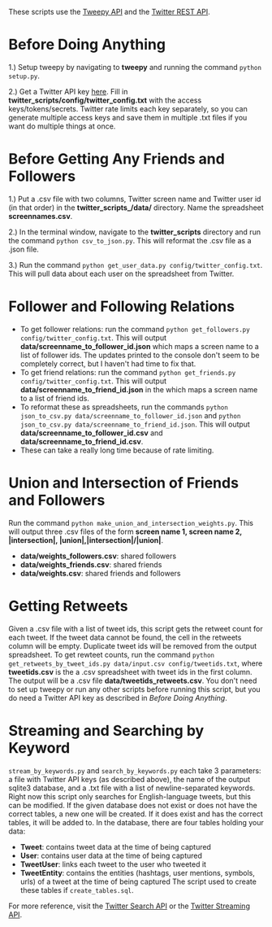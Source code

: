 These scripts use the [Tweepy API](http://docs.tweepy.org/en/v3.5.0/api.html) and the [Twitter REST API](https://dev.twitter.com/rest/public).

Before Doing Anything
=
1.) Setup tweepy by navigating to **tweepy** and running the command `python setup.py`.

2.) Get a Twitter API key [here](https://apps.twitter.com/app/new).  Fill in **twitter_scripts/config/twitter_config.txt** with the access keys/tokens/secrets.  Twitter rate limits each key separately, so you can generate multiple access keys and save them in multiple .txt files if you want do multiple things at once.

Before Getting Any Friends and Followers
=
1.) Put a .csv file with two columns, Twitter screen name and Twitter user id (in that order) in the **twitter_scripts_/data/** directory.  Name the spreadsheet **screennames.csv**.

2.) In the terminal window, navigate to the **twitter_scripts** directory and run the command `python csv_to_json.py`.  This will reformat the .csv file as a .json file.

3.) Run the command `python get_user_data.py config/twitter_config.txt`.  This will pull data about each user on the spreadsheet from Twitter.

Follower and Following Relations
=
- To get follower relations: run the command `python get_followers.py config/twitter_config.txt`.  This will output **data/screenname_to_follower_id.json** which maps a screen name to a list of follower ids.  The updates printed to the console don't seem to be completely correct, but I haven't had time to fix that.
- To get friend relations: run the command `python get_friends.py config/twitter_config.txt`.  This will output **data/screenname_to_friend_id.json** in the which maps a screen name to a list of friend ids.
- To reformat these as spreadsheets, run the commands `python json_to_csv.py data/screenname_to_follower_id.json` and `python json_to_csv.py data/screenname_to_friend_id.json`.  This will output **data/screenname_to_follower_id.csv** and **data/screenname_to_friend_id.csv**.
- These can take a really long time because of rate limiting.

Union and Intersection of Friends and Followers
=
Run the command `python make_union_and_intersection_weights.py`.  This will output three .csv files of the form **screen name 1, screen name 2, |intersection|, |union|,|intersection|/|union|**.
- **data/weights_followers.csv**: shared followers
- **data/weights_friends.csv**: shared friends
- **data/weights.csv**: shared friends and followers

Getting Retweets
=
Given a .csv file with a list of tweet ids, this script gets the retweet count for each tweet.  If the tweet data cannot be found, the cell in the retweets column will be empty.  Duplicate tweet ids will be removed from the output spreadsheet.  To get rewteet counts, run the command `python get_retweets_by_tweet_ids.py data/input.csv config/tweetids.txt`, where **tweetids.csv** is the a .csv spreadsheet with tweet ids in the first column.  The output will be a .csv file **data/tweetids_retweets.csv**.  You don't need to set up tweepy or run any other scripts before running this script, but you do need a Twitter API key as described in *Before Doing Anything*.

Streaming and Searching by Keyword
=
`stream_by_keywords.py` and `search_by_keywords.py` each take 3 parameters: a file with Twitter API keys (as described above), the name of the output sqlite3 database, and a .txt file with a list of newline-separated keywords. Right now this script only searches for English-language tweets, but this can be modified. If the given database does not exist or does not have the correct tables, a new one will be created. If it does exist and has the correct tables, it will be added to. In the database, there are four tables holding your data:
- **Tweet**: contains tweet data at the time of being captured
- **User**: contains user data at the time of being captured
- **TweetUser**: links each tweet to the user who tweeted it
- **TweetEntity**: contains the entities (hashtags, user mentions, symbols, urls) of a tweet at the time of being captured
The script used to create these tables if `create_tables.sql`.

For more reference, visit the [Twitter Search API](https://dev.twitter.com/rest/public/search) or the [Twitter Streaming API](https://dev.twitter.com/streaming/public).
